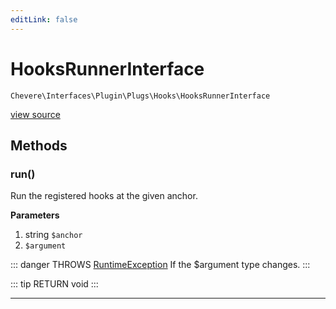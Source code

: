 ```yaml
---
editLink: false
---
```


# HooksRunnerInterface

`Chevere\Interfaces\Plugin\Plugs\Hooks\HooksRunnerInterface`

[view source](https://github.com/chevere/chevere/blob/master/interfaces/Plugin/Plugs/Hooks/HooksRunnerInterface.php)

## Methods

### run()

Run the registered hooks at the given anchor.

**Parameters**

1. string `$anchor`
2.  `$argument`

::: danger THROWS
[RuntimeException](../../../../Exceptions/Core/RuntimeException.md)
If the $argument type changes.
:::

::: tip RETURN
void
:::

---

